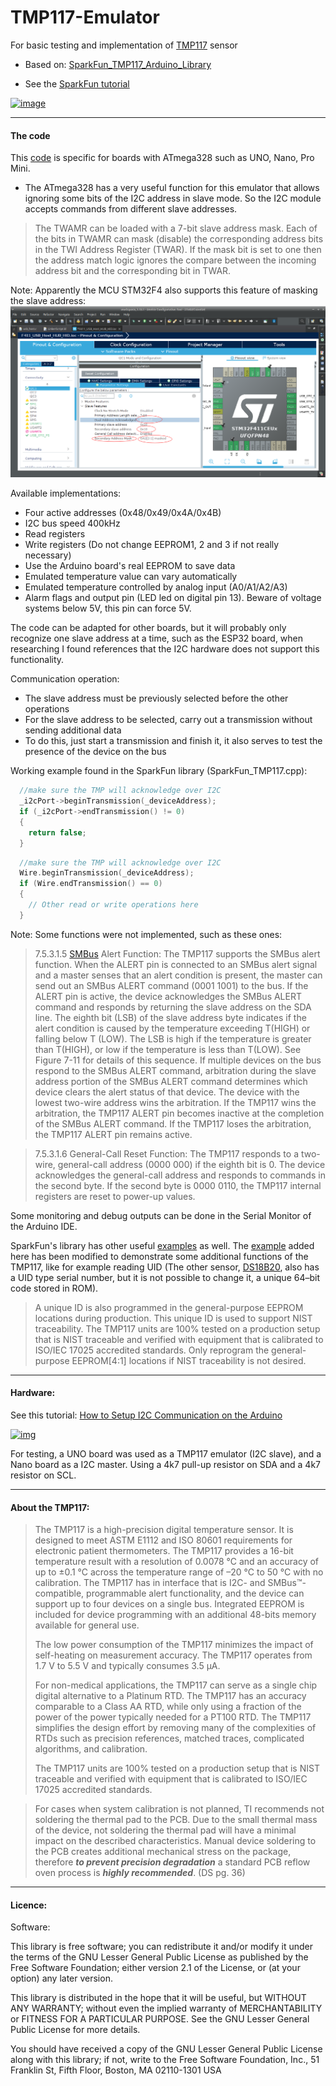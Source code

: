 # TMP117-Emulator
For basic testing and implementation of [TMP117](https://www.ti.com/product/TMP117#description) sensor
- Based on: [SparkFun_TMP117_Arduino_Library](https://github.com/sparkfun/SparkFun_TMP117_Arduino_Library)

- See the [SparkFun tutorial](https://learn.sparkfun.com/tutorials/qwiic-tmp117-high-precision-digital-temperature-sensor-hookup-guide/all)

[![image](https://cdn.sparkfun.com/assets/learn_tutorials/9/1/6/TMP117_High_Precision_Sensing_Temperature_from_Finger.jpg)](https://learn.sparkfun.com/tutorials/qwiic-tmp117-high-precision-digital-temperature-sensor-hookup-guide/all)

--------------

#### The code
This [code](https://github.com/rtek1000/TMP117-Emulator/blob/main/Arduino_TMP117_Emulator.ino) is specific for boards with ATmega328 such as UNO, Nano, Pro Mini.
- The ATmega328 has a very useful function for this emulator that allows ignoring some bits of the I2C address in slave mode. So the I2C module accepts commands from different slave addresses.

> The TWAMR can be loaded with a 7-bit slave address mask. Each of the bits in TWAMR can mask
> (disable) the corresponding address bits in the TWI Address Register (TWAR). If the mask bit is set to
> one then the address match logic ignores the compare between the incoming address bit and the
> corresponding bit in TWAR.

Note: Apparently the MCU STM32F4 also supports this feature of masking the slave address:
![img](https://raw.githubusercontent.com/rtek1000/TMP117-Emulator/main/I2C_Slave_Addr_Mask.png)

Available implementations:
- Four active addresses (0x48/0x49/0x4A/0x4B)
- I2C bus speed 400kHz
- Read registers
- Write registers (Do not change EEPROM1, 2 and 3 if not really necessary)
- Use the Arduino board's real EEPROM to save data
- Emulated temperature value can vary automatically
- Emulated temperature controlled by analog input (A0/A1/A2/A3)
- Alarm flags and output pin (LED led on digital pin 13). Beware of voltage systems below 5V, this pin can force 5V.

The code can be adapted for other boards, but it will probably only recognize one slave address at a time, such as the ESP32 board, when researching I found references that the I2C hardware does not support this functionality.

Communication operation:
- The slave address must be previously selected before the other operations
- For the slave address to be selected, carry out a transmission without sending additional data
- To do this, just start a transmission and finish it, it also serves to test the presence of the device on the bus

Working example found in the SparkFun library (SparkFun_TMP117.cpp):
```C++
  //make sure the TMP will acknowledge over I2C
  _i2cPort->beginTransmission(_deviceAddress);
  if (_i2cPort->endTransmission() != 0)
  {
    return false;
  }
```

```C++
  //make sure the TMP will acknowledge over I2C
  Wire.beginTransmission(_deviceAddress);
  if (Wire.endTransmission() == 0)
  {
    // Other read or write operations here
  }
```

Note: Some functions were not implemented, such as these ones:

> 7.5.3.1.5 [SMBus](https://prodigytechno.com/smbus-protocol/) Alert Function:
> The TMP117 supports the SMBus alert function. When the ALERT pin is connected to an SMBus alert signal
> and a master senses that an alert condition is present, the master can send out an SMBus ALERT command
> (0001 1001) to the bus. If the ALERT pin is active, the device acknowledges the SMBus ALERT command
> and responds by returning the slave address on the SDA line. The eighth bit (LSB) of the slave address byte
> indicates if the alert condition is caused by the temperature exceeding T(HIGH) or falling below T (LOW). The LSB is
> high if the temperature is greater than T(HIGH), or low if the temperature is less than T(LOW). See Figure 7-11 for
> details of this sequence.
> If multiple devices on the bus respond to the SMBus ALERT command, arbitration during the slave address
> portion of the SMBus ALERT command determines which device clears the alert status of that device. The
> device with the lowest two-wire address wins the arbitration. If the TMP117 wins the arbitration, the TMP117
> ALERT pin becomes inactive at the completion of the SMBus ALERT command. If the TMP117 loses the
> arbitration, the TMP117 ALERT pin remains active.

> 7.5.3.1.6 General-Call Reset Function:
> The TMP117 responds to a two-wire, general-call address (0000 000) if the eighth bit is 0. The device
> acknowledges the general-call address and responds to commands in the second byte. If the second byte
> is 0000 0110, the TMP117 internal registers are reset to power-up values.

Some monitoring and debug outputs can be done in the Serial Monitor of the Arduino IDE.

SparkFun's library has other useful [examples](https://github.com/sparkfun/SparkFun_TMP117_Arduino_Library/tree/master/examples) as well. The [example](https://github.com/rtek1000/TMP117-Emulator/blob/main/Example7b_AdvancedI2CFunctions_modified.ino) added here has been modified to demonstrate some additional functions of the TMP117, like for example reading UID (The other sensor, [DS18B20](https://www.analog.com/en/products/ds18b20.html), also has a UID type serial number, but it is not possible to change it, a unique 64–bit code stored in ROM).

> A unique ID is also programmed in
> the general-purpose EEPROM locations during production. This unique ID is used to support NIST traceability.
> The TMP117 units are 100% tested on a production setup that is NIST traceable and verified with equipment
> that is calibrated to ISO/IEC 17025 accredited standards. Only reprogram the general-purpose EEPROM[4:1]
> locations if NIST traceability is not desired.

--------------
#### Hardware:

See this tutorial: [How to Setup I2C Communication on the Arduino](https://www.circuitbasics.com/how-to-set-up-i2c-communication-for-arduino/)

[![img](https://www.circuitbasics.com/wp-content/uploads/2020/04/Arduino-I2C-Tutorial-connection-3-1024x614.png)](https://www.circuitbasics.com/how-to-set-up-i2c-communication-for-arduino/)

For testing, a UNO board was used as a TMP117 emulator (I2C slave), and a Nano board as a I2C master. Using a 4k7 pull-up resistor on SDA and a 4k7 resistor on SCL.

--------------

#### About the TMP117:
> The TMP117 is a high-precision digital temperature sensor. It is designed to meet ASTM E1112 and ISO 80601 requirements for electronic patient thermometers. The TMP117 provides a 16-bit temperature result with a resolution of 0.0078 °C and an accuracy of up to ±0.1 °C across the temperature range of –20 °C to 50 °C with no calibration. The TMP117 has in interface that is I2C- and SMBus™-compatible, programmable alert functionality, and the device can support up to four devices on a single bus. Integrated EEPROM is included for device programming with an additional 48-bits memory available for general use.
> 
> The low power consumption of the TMP117 minimizes the impact of self-heating on measurement accuracy. The TMP117 operates from 1.7 V to 5.5 V and typically consumes 3.5 µA.
> 
> For non-medical applications, the TMP117 can serve as a single chip digital alternative to a Platinum RTD. The TMP117 has an accuracy comparable to a Class AA RTD, while only using a fraction of the power of the power typically needed for a PT100 RTD. The TMP117 simplifies the design effort by removing many of the complexities of RTDs such as precision references, matched traces, complicated algorithms, and calibration.
> 
> The TMP117 units are 100% tested on a production setup that is NIST traceable and verified with equipment that is calibrated to ISO/IEC 17025 accredited standards.

> For cases when system calibration is not planned,
> TI recommends not soldering the thermal pad to the PCB. Due to the small thermal mass of the device,
> not soldering the thermal pad will have a minimal impact on the described characteristics. Manual device
> soldering to the PCB creates additional mechanical stress on the package, therefore **_to prevent precision
> degradation_** a standard PCB reflow oven process is **_highly recommended_**. (DS pg. 36)

--------------

#### Licence:

Software:

This library is free software; you can redistribute it and/or modify it under the terms of the GNU Lesser General Public License as published by the Free Software Foundation; either version 2.1 of the License, or (at your option) any later version.

This library is distributed in the hope that it will be useful, but WITHOUT ANY WARRANTY; without even the implied warranty of MERCHANTABILITY or FITNESS FOR A PARTICULAR PURPOSE. See the GNU Lesser General Public License for more details.

You should have received a copy of the GNU Lesser General Public License along with this library; if not, write to the Free Software Foundation, Inc., 51 Franklin St, Fifth Floor, Boston, MA 02110-1301 USA
